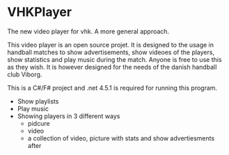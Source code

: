 VHKPlayer
=========

The new video player for vhk. A more general approach.

This video player is an open source projet. It is designed to the usage in handball matches to show advertisements, show videoes 
of the players, show statistics and play music during the match. Anyone is free to use this as they wish. It is however designed
for the needs of the danish handball club Viborg.

This is a C#/F# project and .net 4.5.1 is required for running this program.

<ul>
<li>Show playlists</li>
<li>Play music</li>
<li>Showing players in 3 different ways
  <ul>
  <li>pidcure</li> 
  <li>video</li> 
  <li>a collection of video, picture with stats and show advertiesments after</li>
  </ul>
</li>

</ul>
